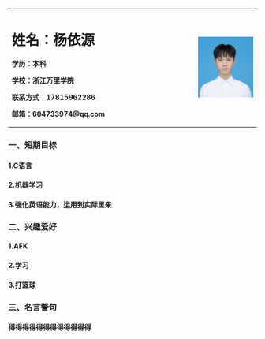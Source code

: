 <table border="0">
  <tr>
    <td width="75%">
      <h1>姓名：杨依源</h1>
      <p><b>学历：本科</b></p>
      <p><b>学校：浙江万里学院</b></p>
      <p><b>联系方式：17815962286</b></p>
      <p><b>邮箱：604733974@qq.com</b></p>
    </td>
    <td width="25%">
      <img src="/证件照.jpg" width="100%">
    </td>
  </tr>
</table>



### 一、短期目标
#### 1.C语言
#### 2.机器学习
#### 3.强化英语能力，运用到实际里来
### 二、兴趣爱好
#### 1.AFK
#### 2.学习
#### 3.打篮球
### 三、名言警句
#### 得得得得得得得得得得得得

